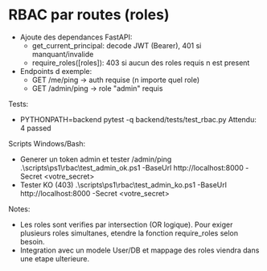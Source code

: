 # RBAC par routes (roles)

* Ajoute des dependances FastAPI:
  * get_current_principal: decode JWT (Bearer), 401 si manquant/invalide
  * require_roles([roles]): 403 si aucun des roles requis n est present
* Endpoints d exemple:
  * GET /me/ping -> auth requise (n importe quel role)
  * GET /admin/ping -> role "admin" requis

Tests:

* PYTHONPATH=backend pytest -q backend/tests/test_rbac.py
  Attendu: 4 passed

Scripts Windows/Bash:

* Generer un token admin et tester /admin/ping
  .\scripts\ps1\rbac\test_admin_ok.ps1 -BaseUrl http://localhost:8000 -Secret <votre_secret>
* Tester KO (403)
  .\scripts\ps1\rbac\test_admin_ko.ps1 -BaseUrl http://localhost:8000 -Secret <votre_secret>

Notes:

* Les roles sont verifies par intersection (OR logique). Pour exiger plusieurs roles simultanes, etendre la fonction require_roles selon besoin.
* Integration avec un modele User/DB et mappage des roles viendra dans une etape ulterieure.
